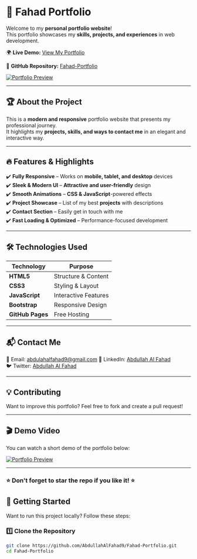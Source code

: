 # 🚀 Fahad Portfolio

Welcome to my **personal portfolio website**!  
This portfolio showcases my **skills, projects, and experiences** in web development.  

🌍 **Live Demo:** [View My Portfolio](https://abdullahalfahad9.github.io/Fahad-Portfolio/)  

📌 **GitHub Repository:** [Fahad-Portfolio](https://github.com/AbdullahAlFahad9/Fahad-Portfolio)  

[![Portfolio Preview](https://img.youtube.com/vi/nkcSBlHVGoc/maxresdefault.jpg)](https://youtu.be/nkcSBlHVGoc?feature=shared)


---

## 🏆 About the Project
This is a **modern and responsive** portfolio website that presents my professional journey.  
It highlights my **projects, skills, and ways to contact me** in an elegant and interactive way.  

---

## 🔥 Features & Highlights  
✔️ **Fully Responsive** – Works on **mobile, tablet, and desktop** devices  
✔️ **Sleek & Modern UI** – **Attractive and user-friendly** design  
✔️ **Smooth Animations** – **CSS & JavaScript**-powered effects  
✔️ **Project Showcase** – List of my best **projects** with descriptions  
✔️ **Contact Section** – Easily get in touch with me  
✔️ **Fast Loading & Optimized** – Performance-focused development  

---

## 🛠️ Technologies Used  
| Technology  | Purpose  |
|------------|----------|
| **HTML5**  | Structure & Content |
| **CSS3**   | Styling & Layout |
| **JavaScript** | Interactive Features |
| **Bootstrap** | Responsive Design |
| **GitHub Pages** | Free Hosting |

 

---

## 📬 Contact Me  
📧 Email: abdulahalfahad9@gmail.com
🔗 LinkedIn: [Abdullah Al Fahad](https://www.linkedin.com/in/abdullah-al-fahad-26569b1b6)  
🐦 Twitter: [Abdullah Al Fahad](https://x.com/abdulahalfahad9)  

---

## 💡 Contributing  
Want to improve this portfolio? Feel free to fork and create a pull request!  

---


## 🎬 Demo Video  
You can watch a short demo of the portfolio below:  

[![Portfolio Preview](https://img.youtube.com/vi/nkcSBlHVGoc/maxresdefault.jpg)](https://youtu.be/nkcSBlHVGoc?feature=shared)

---


### ⭐ Don't forget to star the repo if you like it! ⭐


## 🚀 Getting Started  

Want to run this project locally? Follow these steps:  

### 1️⃣ Clone the Repository  
```bash
git clone https://github.com/AbdullahAlFahad9/Fahad-Portfolio.git
cd Fahad-Portfolio
